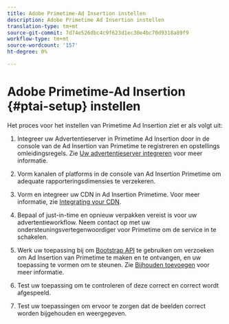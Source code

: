 ```yaml
---
title: Adobe Primetime-Ad Insertion instellen
description: Adobe Primetime Ad Insertion instellen
translation-type: tm+mt
source-git-commit: 7d74e526dbc4c9f623d1ec30e4bc70d9318a89f9
workflow-type: tm+mt
source-wordcount: '157'
ht-degree: 0%

---
```



# Adobe Primetime-Ad Insertion {#ptai-setup} instellen

Het proces voor het instellen van Primetime Ad Insertion ziet er als volgt uit:

1. Integreer uw Advertentieserver in Primetime Ad Insertion door in de console van de Ad Insertion van Primetime te registreren en opstellings omleidingsregels. Zie [Uw advertentieserver integreren](integrate-ad-server.md) voor meer informatie.

1. Vorm kanalen of platforms in de console van Ad Insertion Primetime om adequate rapporteringsdimensies te verzekeren.

1. Vorm en integreer uw CDN in Ad Insertion Primetime. Voor meer informatie, zie [Integrating your CDN](integrate-cdn.md).

1. Bepaal of just-in-time en opnieuw verpakken vereist is voor uw advertentieworkflow. Neem contact op met uw ondersteuningsvertegenwoordiger voor Primetime om de service in te schakelen.

1. Werk uw toepassing bij om [Bootstrap API](/help/dynamic-ad-insertion/msapi-topics/ms-getting-started/ms-api-query-params.md) te gebruiken om verzoeken om Ad Insertion van Primetime te maken en te ontvangen, en uw toepassing te vormen om te steunen. Zie [Bijhouden toevoegen](set-up-ad-tracking.md) voor meer informatie.

1. Test uw toepassing om te controleren of deze correct en correct wordt afgespeeld. <!-- using the [Debugging tools](troubleshoot-and-debug.md).-->

1. Test uw toepassingen om ervoor te zorgen dat de beelden correct worden bijgehouden en weergegeven.<!-- using the [Reporting](reporting-and-billing.md).-->
